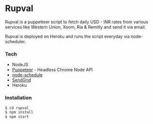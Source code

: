 # Rupval

Rupval is a puppetteer script to fetch daily USD - INR rates from various services like Western Union, Xoom, Ria & Remitly and send it via email.

Rupval is deployed on Heroku and runs the script everyday via node-scheduler.

### Tech

* NodeJS
* [Puppeteer](https://github.com/GoogleChrome/puppeteer) - Headless Chrome Node API
* [node-schedule](https://github.com/node-schedule/node-schedule)
* [SendGrid](https://sendgrid.com/)
* Heroku

### Installation

```sh
$ cd rupval
$ npm install
$ npm start
```

